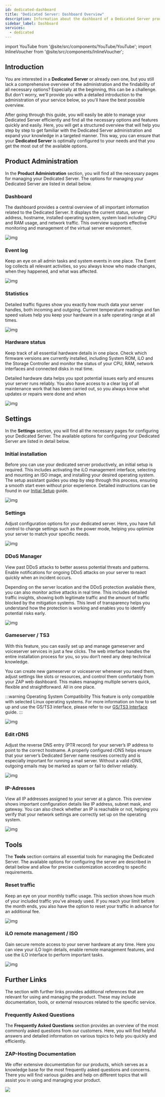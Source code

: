 ```yaml
---
id: dedicated-dashboard
title: "Dedicated Server: Dashboard Overview"
description: Information about the dashboard of a Dedicated Server product from ZAP-Hosting - ZAP-Hosting.com Documentation
sidebar_label: Dashboard
services:
  - dedicated
---
```


import YouTube from '@site/src/components/YouTube/YouTube';
import InlineVoucher from '@site/src/components/InlineVoucher';

## Introduction

You are interested in a **Dedicated Server** or already own one, but you still lack a comprehensive overview of the administration and the findability of all necessary options? Especially at the beginning, this can be a challenge. But don't worry, we'll provide you with a detailed introduction to the administration of your service below, so you'll have the best possible overview.

After going through this guide, you will easily be able to manage your Dedicated Server efficiently and find all the necessary options and features quickly and easily. Here, you will get a structured overview that will help you step by step to get familiar with the Dedicated Server administration and expand your knowledge in a targeted manner. This way, you can ensure that your **Dedicated Server** is optimally configured to your needs and that you get the most out of the available options.

<InlineVoucher />

## Product Administration

In the **Product Administration** section, you will find all the necessary pages for managing your Dedicated Server. The options for managing your Dedicated Server are listed in detail below. 



### Dashboard

The dashboard provides a central overview of all important information related to the Dedicated Server. It displays the current status, server address, hostname, installed operating system, system load including CPU and RAM usage, and network traffic. This overview supports effective monitoring and management of the virtual server environment.

![img](https://screensaver01.zap-hosting.com/index.php/s/QEnaS6N7MqHejtk/preview)



### Event log

Keep an eye on all admin tasks and system events in one place. The Event log collects all relevant activities, so you always know who made changes, when they happened, and what was affected.

![img](https://screensaver01.zap-hosting.com/index.php/s/akKpTx2XzDKy7qc/preview)



### Statistics
Detailed traffic figures show you exactly how much data your server handles, both incoming and outgoing. Current temperature readings and fan speed values help you keep your hardware in a safe operating range at all times.

![img](https://screensaver01.zap-hosting.com/index.php/s/B7yLamtJrdALpPb/preview)



### Hardware status

Keep track of all essential hardware details in one place. Check which firmware versions are currently installed, including System ROM, iLO and the Storage Controller and monitor the status of your CPU, RAM, network interfaces and connected disks in real time.

Detailed hardware data helps you spot potential issues early and ensures your server runs reliably. You also have access to a clear log of all maintenance work that has been carried out, so you always know what updates or repairs were done and when

![img](https://screensaver01.zap-hosting.com/index.php/s/9CsZGarzsdMP5Ea/preview)

## Settings

In the **Settings** section, you will find all the necessary pages for configuring your Dedicated Server. The available options for configuring your Dedicated Server are listed in detail below.

### Initial installation
Before you can use your dedicated server productively, an initial setup is required. This includes activating the iLO management interface, selecting and mounting an ISO image, and installing your desired operating system. The setup assistant guides you step by step through this process, ensuring a smooth start even without prior experience. Detailed instructions can be found in our [Initial Setup](dedicated-setup.md) guide.

![img](https://screensaver01.zap-hosting.com/index.php/s/MnZKXAGGTqs9Xdp/download)

### Settings

Adjust configuration options for your dedicated server. Here, you have full control to change settings such as the power mode, helping you optimize your server to match your specific needs.

![img](https://screensaver01.zap-hosting.com/index.php/s/WiHSELJNc5icsyQ/preview)



### DDoS Manager

View past DDoS attacks to better assess potential threats and patterns. Enable notifications for ongoing DDoS attacks on your server to react quickly when an incident occurs.

Depending on the server location and the DDoS protection available there, you can also monitor active attacks in real time. This includes detailed traffic insights, showing both legitimate traffic and the amount of traffic blocked by the mitigation systems. This level of transparency helps you understand how the protection is working and enables you to identify potential risks early.

![img](https://screensaver01.zap-hosting.com/index.php/s/ScCCCY52CMLgfyE/preview)



### Gameserver / TS3

With this feature, you can easily set up and manage gameserver and voiceserver services in just a few clicks. The web interface handles the entire installation process for you, so you don’t need any deep technical knowledge.

You can create new gameserver or voiceserver whenever you need them, adjust settings like slots or resources, and control them comfortably from your ZAP web dashboard. This makes managing multiple servers quick, flexible and straightforward. All in one place.

:::warning Operating System Compatibility 
This feature is only compatible with selected Linux operating systems. For more information on how to set up and use the GS/TS3 interface, please refer to our [GS/TS3 Interface](dedicated-linux-gs-interface.md) guide.
:::

![img](https://screensaver01.zap-hosting.com/index.php/s/nd6YF93omGcApC8/preview)



### Edit rDNS

Adjust the reverse DNS entry (PTR record) for your server’s IP address to point to the correct hostname. A properly configured rDNS helps ensure that your server’s Dedicated Server name resolves correctly and is especially important for running a mail server. Without a valid rDNS, outgoing emails may be marked as spam or fail to deliver reliably.

![img](https://screensaver01.zap-hosting.com/index.php/s/LpdMgD6T39tXiNK/preview)



### IP-Adresses

View all IP addresses assigned to your server at a glance. This overview shows important configuration details like IP address, subnet mask, and gateway. You can also check whether an IP is reachable or not, helping you verify that your network settings are correctly set up on the operating system.

![img](https://screensaver01.zap-hosting.com/index.php/s/a64XRkWn2EA4Nef/preview)



## Tools

The **Tools** section contains all essential tools for managing the Dedicated Server. The available options for configuring the server are described in detail below and allow for precise customization according to specific requirements.



### Reset traffic

Keep an eye on your monthly traffic usage. This section shows how much of your included traffic you’ve already used. If you reach your limit before the month ends, you also have the option to reset your traffic in advance for an additional fee.

![img](https://screensaver01.zap-hosting.com/index.php/s/5Z38eyRdntF6ict/preview)



### iLO remote management / ISO

Gain secure remote access to your server hardware at any time. Here you can view your iLO login details, enable remote management features, and use the iLO interface to perform important tasks.

![img](https://screensaver01.zap-hosting.com/index.php/s/9SZMtCPDJgNZSZ6/preview)

## Further Links
The section with further links provides additional references that are relevant for using and managing the product. These may include documentation, tools, or external resources related to the specific service.

### Frequently Asked Questions
The **Frequently Asked Questions** section provides an overview of the most commonly asked questions from our customers. Here, you will find helpful answers and detailed information on various topics to help you quickly and efficiently.

### ZAP-Hosting Documentation
We offer extensive documentation for our products, which serves as a knowledge base for the most frequently asked questions and concerns. There you will find various guides and help on different topics that will assist you in using and managing your product.

![](https://screensaver01.zap-hosting.com/index.php/s/n48ct6aZBrNq7eT/preview)

